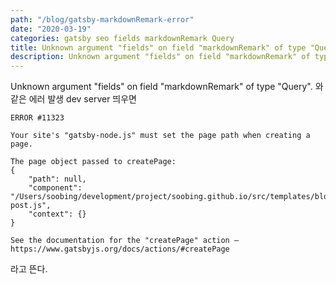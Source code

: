 ```yaml
---
path: "/blog/gatsby-markdownRemark-error"
date: "2020-03-19"
categories: gatsby seo fields markdownRemark Query
title: Unknown argument "fields" on field "markdownRemark" of type "Query"
description: Unknown argument "fields" on field "markdownRemark" of type "Query"
---
```


Unknown argument "fields" on field "markdownRemark" of type "Query".
와 같은 에러 발생
dev server 띄우면
```
ERROR #11323 

Your site's "gatsby-node.js" must set the page path when creating a page.

The page object passed to createPage:
{
    "path": null,
    "component": "/Users/soobing/development/project/soobing.github.io/src/templates/blog-post.js",
    "context": {}
}

See the documentation for the "createPage" action — https://www.gatsbyjs.org/docs/actions/#createPage

```
라고 뜬다.